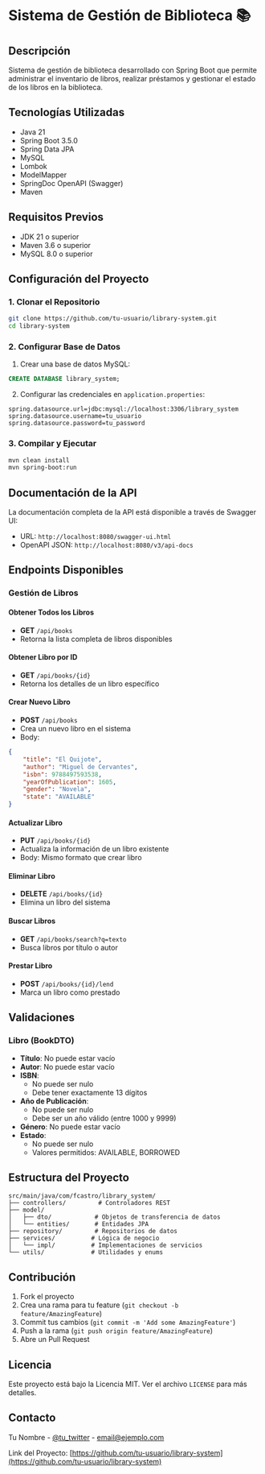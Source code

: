 # Sistema de Gestión de Biblioteca 📚

## Descripción
Sistema de gestión de biblioteca desarrollado con Spring Boot que permite administrar el inventario de libros, realizar préstamos y gestionar el estado de los libros en la biblioteca.

## Tecnologías Utilizadas
- Java 21
- Spring Boot 3.5.0
- Spring Data JPA
- MySQL
- Lombok
- ModelMapper
- SpringDoc OpenAPI (Swagger)
- Maven

## Requisitos Previos
- JDK 21 o superior
- Maven 3.6 o superior
- MySQL 8.0 o superior

## Configuración del Proyecto

### 1. Clonar el Repositorio
```bash
git clone https://github.com/tu-usuario/library-system.git
cd library-system
```

### 2. Configurar Base de Datos
1. Crear una base de datos MySQL:
```sql
CREATE DATABASE library_system;
```

2. Configurar las credenciales en `application.properties`:
```properties
spring.datasource.url=jdbc:mysql://localhost:3306/library_system
spring.datasource.username=tu_usuario
spring.datasource.password=tu_password
```

### 3. Compilar y Ejecutar
```bash
mvn clean install
mvn spring-boot:run
```

## Documentación de la API
La documentación completa de la API está disponible a través de Swagger UI:
- URL: `http://localhost:8080/swagger-ui.html`
- OpenAPI JSON: `http://localhost:8080/v3/api-docs`

## Endpoints Disponibles

### Gestión de Libros

#### Obtener Todos los Libros
- **GET** `/api/books`
- Retorna la lista completa de libros disponibles

#### Obtener Libro por ID
- **GET** `/api/books/{id}`
- Retorna los detalles de un libro específico

#### Crear Nuevo Libro
- **POST** `/api/books`
- Crea un nuevo libro en el sistema
- Body:
```json
{
    "title": "El Quijote",
    "author": "Miguel de Cervantes",
    "isbn": 9788497593538,
    "yearOfPublication": 1605,
    "gender": "Novela",
    "state": "AVAILABLE"
}
```

#### Actualizar Libro
- **PUT** `/api/books/{id}`
- Actualiza la información de un libro existente
- Body: Mismo formato que crear libro

#### Eliminar Libro
- **DELETE** `/api/books/{id}`
- Elimina un libro del sistema

#### Buscar Libros
- **GET** `/api/books/search?q=texto`
- Busca libros por título o autor

#### Prestar Libro
- **POST** `/api/books/{id}/lend`
- Marca un libro como prestado

## Validaciones

### Libro (BookDTO)
- **Título**: No puede estar vacío
- **Autor**: No puede estar vacío
- **ISBN**: 
  - No puede ser nulo
  - Debe tener exactamente 13 dígitos
- **Año de Publicación**: 
  - No puede ser nulo
  - Debe ser un año válido (entre 1000 y 9999)
- **Género**: No puede estar vacío
- **Estado**: 
  - No puede ser nulo
  - Valores permitidos: AVAILABLE, BORROWED

## Estructura del Proyecto
```
src/main/java/com/fcastro/library_system/
├── controllers/         # Controladores REST
├── model/
│   ├── dto/            # Objetos de transferencia de datos
│   └── entities/       # Entidades JPA
├── repository/         # Repositorios de datos
├── services/          # Lógica de negocio
│   └── impl/          # Implementaciones de servicios
└── utils/             # Utilidades y enums
```

## Contribución
1. Fork el proyecto
2. Crea una rama para tu feature (`git checkout -b feature/AmazingFeature`)
3. Commit tus cambios (`git commit -m 'Add some AmazingFeature'`)
4. Push a la rama (`git push origin feature/AmazingFeature`)
5. Abre un Pull Request

## Licencia
Este proyecto está bajo la Licencia MIT. Ver el archivo `LICENSE` para más detalles.

## Contacto
Tu Nombre - [@tu_twitter](https://twitter.com/tu_twitter) - email@ejemplo.com

Link del Proyecto: [https://github.com/tu-usuario/library-system](https://github.com/tu-usuario/library-system) 